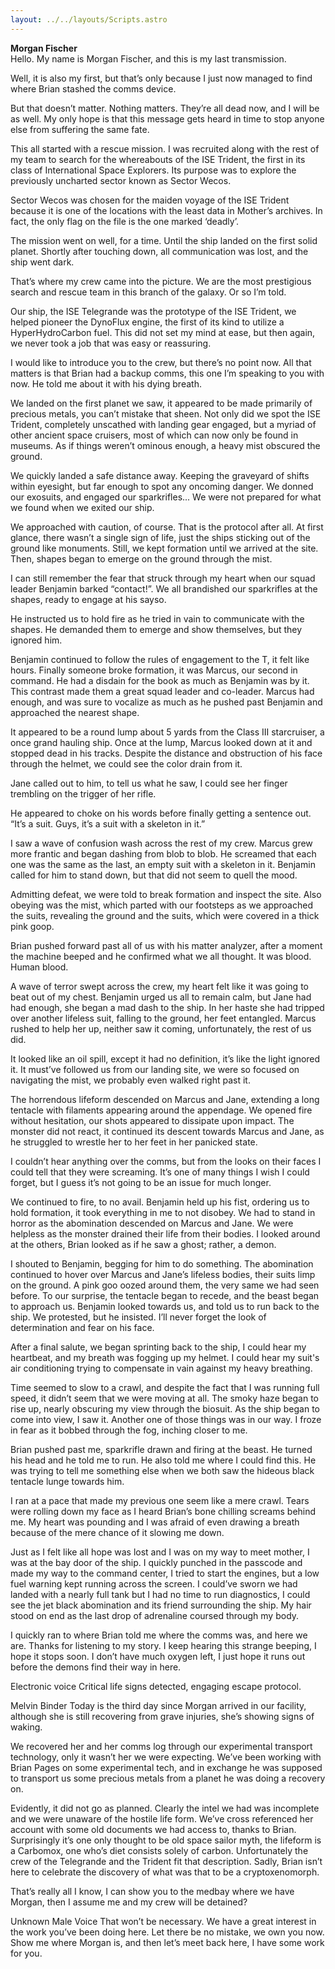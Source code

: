 ```yaml
---
layout: ../../layouts/Scripts.astro
---
```


**Morgan Fischer**<br/>
Hello. My name is Morgan Fischer, and this is my last transmission.

Well, it is also my first, but that’s only because I just now managed to find where Brian stashed the comms device.

But that doesn’t matter. Nothing matters. They’re all dead now, and I will be as well. My only hope is that this message gets heard in time to stop anyone else from suffering the same fate. 

This all started with a rescue mission. I was recruited along with the rest of my team to search for the whereabouts of the ISE Trident, the first in its class of International Space Explorers. Its purpose was to explore the previously uncharted sector known as Sector Wecos. 

Sector Wecos was chosen for the maiden voyage of the ISE Trident because it is one of the locations with the least data in Mother’s archives. In fact, the only flag on the file is the one marked ‘deadly’. 

The mission went on well, for a time. Until the ship landed on the first solid planet. Shortly after touching down, all communication was lost, and the ship went dark. 

That’s where my crew came into the picture. We are the most prestigious search and rescue team in this branch of the galaxy. Or so I’m told. 

Our ship, the ISE Telegrande was the prototype of the ISE Trident, we helped pioneer the DynoFlux engine, the first of its kind to utilize a HyperHydroCarbon fuel. This did not set my mind at ease, but then again, we never took a job that was easy or reassuring. 

I would like to introduce you to the crew, but there’s no point now. All that matters is that Brian had a backup comms, this one I’m speaking to you with now.  He told me about it with his dying breath.

We landed on the first planet we saw, it appeared to be made primarily of precious metals, you can’t mistake that sheen. Not only did we spot the ISE Trident, completely unscathed with landing gear engaged, but a myriad of other ancient space cruisers, most of which can now only be found in museums. As if things weren’t ominous enough, a heavy mist obscured the ground. 

We quickly landed a safe distance away. Keeping the graveyard of shifts within eyesight, but far enough to spot any oncoming danger. We donned our exosuits, and engaged our sparkrifles... We were not prepared for what we found when we exited our ship.

We approached with caution, of course. That is the protocol after all. At first glance, there wasn’t a single sign of life, just the ships sticking out of the ground like monuments. Still, we kept formation until we arrived at the site. Then, shapes began to emerge on the ground through the mist.

I can still remember the fear that struck through my heart when our squad leader Benjamin barked “contact!”. We all brandished our sparkrifles at the shapes, ready to engage at his sayso.  

He instructed us to hold fire as he tried in vain to communicate with the shapes. He demanded them to emerge and show themselves, but they ignored him. 

Benjamin continued to follow the rules of engagement to the T, it felt like hours. Finally someone broke formation, it was Marcus, our second in command.  He had a disdain for the book as much as Benjamin was by it. This contrast made them a great squad leader and co-leader. Marcus had enough, and was sure to vocalize as much as he pushed past Benjamin and approached the nearest shape.

It appeared to be a round lump about 5 yards from the Class III starcruiser, a once grand hauling ship. Once at the lump, Marcus looked down at it and stopped dead in his tracks. Despite the distance and obstruction of his face through the helmet, we could see the color drain from it. 

Jane called out to him, to tell us what he saw, I could see her finger trembling on the trigger of her rifle. 

He appeared to choke on his words before finally getting a sentence out. “It’s a suit. Guys, it’s a suit with a skeleton in it.” 

I saw a wave of confusion wash across the rest of my crew. Marcus grew more frantic and began dashing from blob to blob. He screamed that each one was the same as the last, an empty suit with a skeleton in it. Benjamin called for him to stand down, but that did not seem to quell the mood. 

Admitting defeat, we were told to break formation and inspect the site. Also obeying was the mist, which parted with our footsteps as we approached the suits, revealing the ground and the suits, which were covered in a thick pink goop. 

Brian pushed forward past all of us with his matter analyzer, after a moment the machine beeped and he confirmed what we all thought. It was blood. Human blood. 

A wave of terror swept across the crew, my heart felt like it was going to beat out of my chest. Benjamin urged us all to remain calm, but Jane had had enough, she began a mad dash to the ship. In her haste she had tripped over another lifeless suit, falling to the ground, her feet entangled. Marcus rushed to help her up, neither saw it coming, unfortunately, the rest of us did. 

It looked like an oil spill, except it had no definition, it’s like the light ignored it. It must’ve followed us from our landing site, we were so focused on navigating the mist, we probably even walked right past it.

The horrendous lifeform descended on Marcus and Jane, extending a long tentacle with filaments appearing around the appendage. We opened fire without hesitation, our shots appeared to dissipate upon impact. The monster did not react, it continued its descent towards Marcus and Jane, as he struggled to wrestle her to her feet in her panicked state. 

I couldn’t hear anything over the comms, but from the looks on their faces I could tell that they were screaming. It’s one of many things I wish I could forget, but I guess it’s not going to be an issue for much longer.  

We continued to fire, to no avail. Benjamin held up his fist, ordering us to hold formation, it took everything in me to not disobey. We had to stand in horror as the abomination descended on Marcus and Jane. We were helpless as the monster drained their life from their bodies. I looked around at the others, Brian looked as if he saw a ghost; rather, a demon. 

I shouted to Benjamin, begging for him to do something. The abomination continued to hover over Marcus and Jane’s lifeless bodies, their suits limp on the ground. A pink goo oozed around them, the very same we had seen before. To our surprise, the tentacle began to recede, and the beast began to approach us. Benjamin looked towards us, and told us to run back to the ship. We protested, but he insisted. I’ll never forget the look of determination and fear on his face. 

After a final salute, we began sprinting back to the ship, I could hear my heartbeat, and my breath was fogging up my helmet. I could hear my suit's air conditioning trying to compensate in vain against my heavy breathing. 

Time seemed to slow to a crawl, and despite the fact that I was running full speed, it didn’t seem that we were moving at all. The smoky haze began to rise up, nearly obscuring my view through the biosuit. As the ship began to come into view, I saw it. Another one of those things was in our way.  I froze in fear as it bobbed through the fog, inching closer to me. 

Brian pushed past me, sparkrifle drawn and firing at the beast. He turned his head and he told me to run. He also told me where I could find this. He was trying to tell me something else when we both saw the hideous black tentacle lunge towards him. 


I ran at a pace that made my previous one seem like a mere crawl. Tears were rolling down my face as I heard Brian’s bone chilling screams behind me. My heart was pounding and I was afraid of even drawing a breath because of the mere chance of it slowing me down. 

Just as I felt like all hope was lost and I was on my way to meet mother, I was at the bay door of the ship. I quickly punched in the passcode and made my way to the command center, I tried to start the engines, but a low fuel warning kept running across the screen. I could’ve sworn we had landed with a nearly full tank but I had no time to run diagnostics, I could see the jet black abomination and its friend surrounding the ship. My hair stood on end as the last drop of adrenaline coursed through my body. 

I quickly ran to where Brian told me where the comms was, and here we are. Thanks for listening to my story. I keep hearing this strange beeping, I hope it stops soon. I don’t have much oxygen left, I just hope it runs out before the demons find their way in here. 

Electronic voice
Critical life signs detected, engaging escape protocol.

Melvin Binder
Today is the third day since Morgan arrived in our facility, although she is still recovering from grave injuries, she’s showing signs of waking. 

We recovered her and her comms log through our experimental transport technology, only it wasn’t her we were expecting. We’ve been working with Brian Pages on some experimental tech, and in exchange he was supposed to transport us some precious metals from a planet he was doing a recovery on.

Evidently, it did not go as planned. Clearly the intel we had was incomplete and we were unaware of the hostile life form. We’ve cross referenced her account with some old documents we had access to, thanks to Brian. Surprisingly it’s one only thought to be old space sailor myth, the lifeform is a Carbomox, one who’s diet consists solely of carbon. Unfortunately the crew of the Telegrande and the Trident fit that description. Sadly, Brian isn’t here to celebrate the discovery of what was that to be a cryptoxenomorph. 

That’s really all I know, I can show you to the medbay where we have Morgan, then I assume me and my crew will be detained?

Unknown Male Voice
That won’t be necessary. We have a great interest in the work you’ve been doing here. Let there be no mistake, we own you now. Show me where Morgan is, and then let’s meet back here, I have some work for you. 
